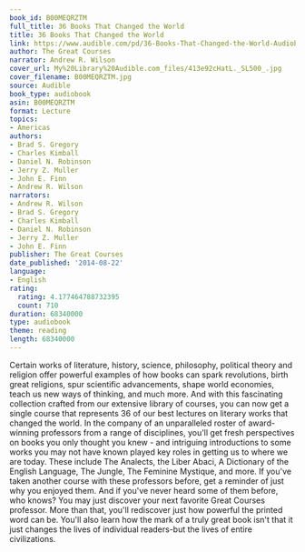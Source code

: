 ```yaml
---
book_id: B00MEQRZTM
full_title: 36 Books That Changed the World
title: 36 Books That Changed the World
link: https://www.audible.com/pd/36-Books-That-Changed-the-World-Audiobook/B00MEQRZTM
author: The Great Courses
narrator: Andrew R. Wilson
cover_url: My%20Library%20Audible.com_files/413e92cHatL._SL500_.jpg
cover_filename: B00MEQRZTM.jpg
source: Audible
book_type: audiobook
asin: B00MEQRZTM
format: Lecture
topics:
- Americas
authors:
- Brad S. Gregory
- Charles Kimball
- Daniel N. Robinson
- Jerry Z. Muller
- John E. Finn
- Andrew R. Wilson
narrators:
- Andrew R. Wilson
- Brad S. Gregory
- Charles Kimball
- Daniel N. Robinson
- Jerry Z. Muller
- John E. Finn
publisher: The Great Courses
date_published: '2014-08-22'
language:
- English
rating:
  rating: 4.177464788732395
  count: 710
duration: 68340000
type: audiobook
theme: reading
length: 68340000
---
```

Certain works of literature, history, science, philosophy, political theory and religion offer powerful examples of how books can spark revolutions, birth great religions, spur scientific advancements, shape world economies, teach us new ways of thinking, and much more. And with this fascinating collection crafted from our extensive library of courses, you can now get a single course that represents 36 of our best lectures on literary works that changed the world.
In the company of an unparalleled roster of award-winning professors from a range of disciplines, you'll get fresh perspectives on books you only thought you knew - and intriguing introductions to some works you may not have known played key roles in getting us to where we are today. These include The Analects, the Liber Abaci, A Dictionary of the English Language, The Jungle, The Feminine Mystique, and more.
If you've taken another course with these professors before, get a reminder of just why you enjoyed them. And if you've never heard some of them before, who knows? You may just discover your next favorite Great Courses professor. More than that, you'll rediscover just how powerful the printed word can be. You'll also learn how the mark of a truly great book isn't that it just changes the lives of individual readers-but the lives of entire civilizations.
